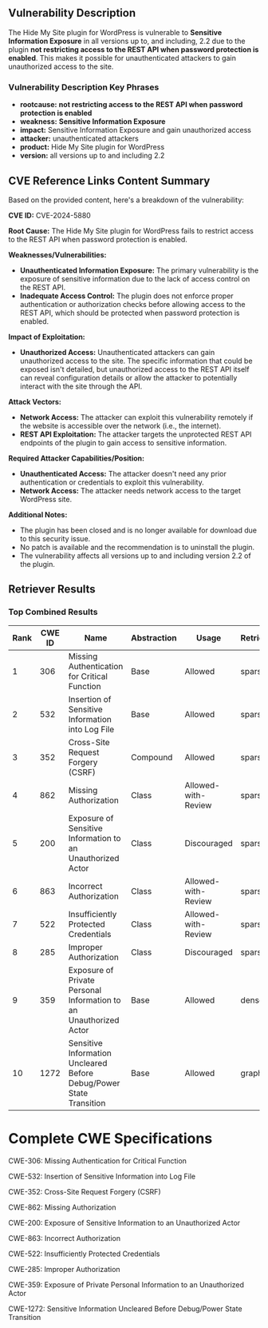 ## Vulnerability Description
The Hide My Site plugin for WordPress is vulnerable to **Sensitive Information Exposure** in all versions up to, and including, 2.2 due to the plugin **not restricting access to the REST API when password protection is enabled**. This makes it possible for unauthenticated attackers to gain unauthorized access to the site.

### Vulnerability Description Key Phrases
- **rootcause:** **not restricting access to the REST API when password protection is enabled**
- **weakness:** **Sensitive Information Exposure**
- **impact:** Sensitive Information Exposure and gain unauthorized access
- **attacker:** unauthenticated attackers
- **product:** Hide My Site plugin for WordPress
- **version:** all versions up to and including 2.2

## CVE Reference Links Content Summary
Based on the provided content, here's a breakdown of the vulnerability:

**CVE ID:** CVE-2024-5880

**Root Cause:** The Hide My Site plugin for WordPress fails to restrict access to the REST API when password protection is enabled.

**Weaknesses/Vulnerabilities:**
*   **Unauthenticated Information Exposure:** The primary vulnerability is the exposure of sensitive information due to the lack of access control on the REST API.
*   **Inadequate Access Control:** The plugin does not enforce proper authentication or authorization checks before allowing access to the REST API, which should be protected when password protection is enabled.

**Impact of Exploitation:**
*   **Unauthorized Access:** Unauthenticated attackers can gain unauthorized access to the site. The specific information that could be exposed isn't detailed, but unauthorized access to the REST API itself can reveal configuration details or allow the attacker to potentially interact with the site through the API.

**Attack Vectors:**
*   **Network Access:** The attacker can exploit this vulnerability remotely if the website is accessible over the network (i.e., the internet).
*   **REST API Exploitation:** The attacker targets the unprotected REST API endpoints of the plugin to gain access to sensitive information.

**Required Attacker Capabilities/Position:**
*   **Unauthenticated Access:** The attacker doesn't need any prior authentication or credentials to exploit this vulnerability.
*   **Network Access:** The attacker needs network access to the target WordPress site.

**Additional Notes:**
*   The plugin has been closed and is no longer available for download due to this security issue.
*   No patch is available and the recommendation is to uninstall the plugin.
*   The vulnerability affects all versions up to and including version 2.2 of the plugin.

## Retriever Results

### Top Combined Results

| Rank | CWE ID | Name | Abstraction | Usage  | Retrievers | Individual Scores |
|------|--------|------|-------------|-------|------------|-------------------|
| 1 | 306 | Missing Authentication for Critical Function | Base | Allowed | sparse | 0.468 |
| 2 | 532 | Insertion of Sensitive Information into Log File | Base | Allowed | sparse | 0.457 |
| 3 | 352 | Cross-Site Request Forgery (CSRF) | Compound | Allowed | sparse | 0.457 |
| 4 | 862 | Missing Authorization | Class | Allowed-with-Review | sparse | 0.453 |
| 5 | 200 | Exposure of Sensitive Information to an Unauthorized Actor | Class | Discouraged | sparse | 0.445 |
| 6 | 863 | Incorrect Authorization | Class | Allowed-with-Review | sparse | 0.443 |
| 7 | 522 | Insufficiently Protected Credentials | Class | Allowed-with-Review | sparse | 0.443 |
| 8 | 285 | Improper Authorization | Class | Discouraged | sparse | 0.442 |
| 9 | 359 | Exposure of Private Personal Information to an Unauthorized Actor | Base | Allowed | dense | 0.502 |
| 10 | 1272 | Sensitive Information Uncleared Before Debug/Power State Transition | Base | Allowed | graph | 0.002 |



# Complete CWE Specifications

CWE-306: Missing Authentication for Critical Function

CWE-532: Insertion of Sensitive Information into Log File

CWE-352: Cross-Site Request Forgery (CSRF)

CWE-862: Missing Authorization

CWE-200: Exposure of Sensitive Information to an Unauthorized Actor

CWE-863: Incorrect Authorization

CWE-522: Insufficiently Protected Credentials

CWE-285: Improper Authorization

CWE-359: Exposure of Private Personal Information to an Unauthorized Actor

CWE-1272: Sensitive Information Uncleared Before Debug/Power State Transition